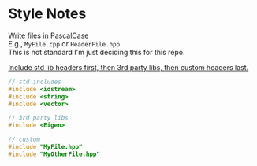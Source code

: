 # Style Notes
<u>Write files in PascalCase</u>  
E.g., `MyFile.cpp` or `HeaderFile.hpp`  
This is not standard I'm just deciding this for this repo.

<u>Include std lib headers first, then 3rd party libs, then custom headers last.</u>  
```c++
// std includes
#include <iostream>
#include <string>
#include <vector>

// 3rd party libs
#include <Eigen>

// custom
#include "MyFile.hpp"
#include "MyOtherFile.hpp"
```